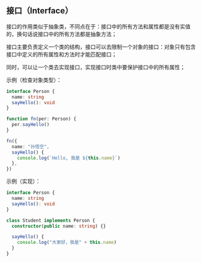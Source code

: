 ## 接口（Interface）

接口的作用类似于抽象类，不同点在于：接口中的所有方法和属性都是没有实值的，换句话说接口中的所有方法都是抽象方法；

接口主要负责定义一个类的结构，接口可以去限制一个对象的接口：对象只有包含接口中定义的所有属性和方法时才能匹配接口；

同时，可以让一个类去实现接口，实现接口时类中要保护接口中的所有属性；

示例（检查对象类型）：

```typescript
interface Person {
  name: string
  sayHello(): void
}

function fn(per: Person) {
  per.sayHello()
}

fn({
  name: "孙悟空",
  sayHello() {
    console.log(`Hello, 我是 ${this.name}`)
  },
})
```

示例（实现）：

```typescript
interface Person {
  name: string
  sayHello(): void
}

class Student implements Person {
  constructor(public name: string) {}

  sayHello() {
    console.log("大家好，我是" + this.name)
  }
}
```
